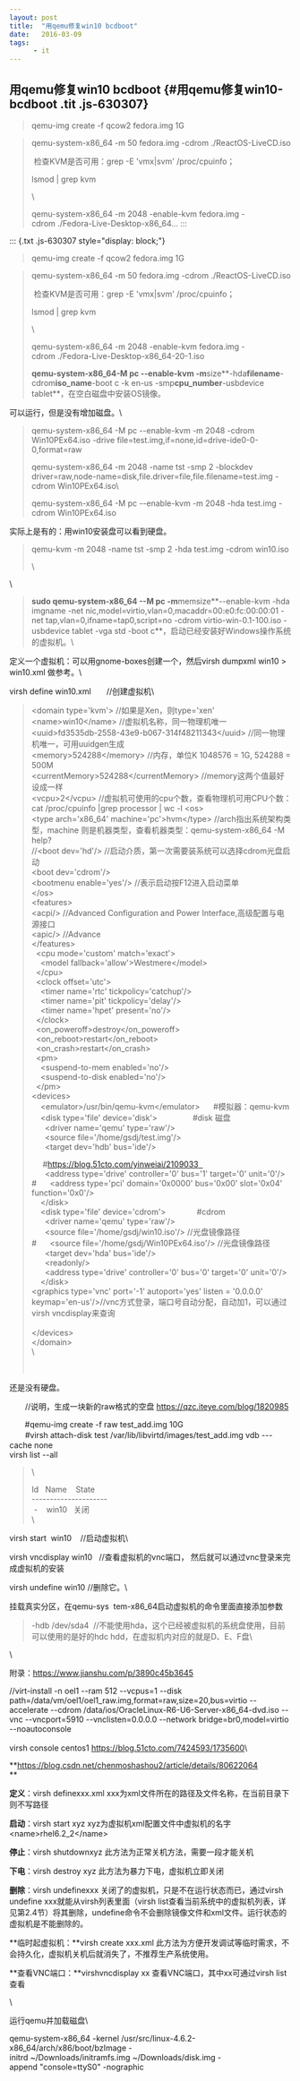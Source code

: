 ```yaml
---
layout: post
title:  "用qemu修复win10 bcdboot"
date:   2016-03-09
tags:
      - it
---
```


## 用qemu修复win10 bcdboot {#用qemu修复win10-bcdboot .tit .js-630307}

> qemu-img create -f qcow2 fedora.img 1G

> qemu-system-x86_64 -m 50 fedora.img -cdrom ./ReactOS-LiveCD.iso
>
>  检查KVM是否可用：grep -E \'vmx\|svm\' /proc/cpuinfo；
>
> lsmod \| grep kvm
>
> \
>
> qemu-system-x86_64 -m 2048 -enable-kvm fedora.img
> -cdrom ./Fedora-Live-Desktop-x86_64\...
:::

::: {.txt .js-630307 style="display: block;"}
> qemu-img create -f qcow2 fedora.img 1G

> qemu-system-x86_64 -m 50 fedora.img -cdrom ./ReactOS-LiveCD.iso
>
>  检查KVM是否可用：grep -E \'vmx\|svm\' /proc/cpuinfo；
>
> lsmod \| grep kvm
>
> \
>
> qemu-system-x86_64 -m 2048 -enable-kvm fedora.img
> -cdrom ./Fedora-Live-Desktop-x86_64-20-1.iso
>
> **qemu-system-x86_64-M pc
> \--enable-kvm -m**size**-hda**filename**-cdrom**iso_name**-boot c -k
> en-us -smp**cpu_number**-usbdevice tablet**，在空白磁盘中安装OS镜像。

可以运行，但是没有增加磁盘。\

> qemu-system-x86_64 -M pc \--enable-kvm -m 2048 -cdrom Win10PEx64.iso
> -drive file=test.img,if=none,id=drive-ide0-0-0,format=raw
>
> qemu-system-x86_64 -m 2048 -name tst -smp 2 -blockdev
> driver=raw,node-name=disk,file.driver=file,file.filename=test.img
> -cdrom Win10PEx64.iso\
>
> qemu-system-x86_64 -M pc \--enable-kvm -m 2048 -hda test.img -cdrom
> Win10PEx64.iso

实际上是有的：用win10安装盘可以看到硬盘。

> qemu-kvm -m 2048 -name tst -smp 2 -hda test.img -cdrom win10.iso
>
> \

\

> **sudo qemu-system-x86_64 --M pc -m**memsize**\--enable-kvm -hda
> imgname -net nic,model=virtio,vlan=0,macaddr=00:e0:fc:00:00:01 -net
> tap,vlan=0,ifname=tap0,script=no -cdrom virtio-win-0.1-100.iso
> -usbdevice tablet -vga std -boot
> c**，启动已经安装好Windows操作系统的虚拟机。\

定义一个虚拟机：可以用gnome-boxes创建一个，然后virsh dumpxml win10 \>
win10.xml 做参考。\

virsh define win10.xml       //创建虚拟机\

> \<domain type=\'kvm\'\> //如果是Xen，则type='xen' \
> \<name>win10\</name> //虚拟机名称，同一物理机唯一 \
> \<uuid>fd3535db-2558-43e9-b067-314f48211343\</uuid> //同一物理机唯一，可用uuidgen生成 \
> \<memory>524288\</memory> //内存，单位K 1048576 = 1G, 524288 = 500M\
> \<currentMemory>524288\</currentMemory> //memory这两个值最好设成一样 \
> \<vcpu>2\</vcpu> //虚拟机可使用的cpu个数，查看物理机可用CPU个数：cat
> /proc/cpuinfo \|grep processor \| wc -l \<os> \
> \<type arch=\'x86_64\'
> machine=\'pc\'\>hvm\</type> //arch指出系统架构类型，machine
> 则是机器类型，查看机器类型：qemu-system-x86_64 -M help? \
> //\<boot
> dev=\'hd\'/> //启动介质，第一次需要装系统可以选择cdrom光盘启动 \
> \<boot dev=\'cdrom\'/>\
> \<bootmenu enable=\'yes\'/> //表示启动按F12进入启动菜单 \
> \</os> \
> \<features> \
> \<acpi/> //Advanced Configuration and Power
> Interface,高级配置与电源接口 \
> \<apic/> //Advance\
> \</features>\
>   \<cpu mode=\'custom\' match=\'exact\'\>\
>     \<model fallback=\'allow\'\>Westmere\</model>\
>   \</cpu>\
>   \<clock offset=\'utc\'\>\
>     \<timer name=\'rtc\' tickpolicy=\'catchup\'/>\
>     \<timer name=\'pit\' tickpolicy=\'delay\'/>\
>     \<timer name=\'hpet\' present=\'no\'/>\
>   \</clock>\
>   \<on_poweroff>destroy\</on_poweroff>\
>   \<on_reboot>restart\</on_reboot>\
>   \<on_crash>restart\</on_crash>\
>   \<pm>\
>     \<suspend-to-mem enabled=\'no\'/>\
>     \<suspend-to-disk enabled=\'no\'/>\
>   \</pm>\
> \<devices>\
>     \<emulator>/usr/bin/qemu-kvm\</emulator>      #模拟器：qemu-kvm\
>     \<disk type=\'file\' device=\'disk\'\>                #disk 磁盘\
>       \<driver name=\'qemu\' type=\'raw\'/>\
>       \<source file=\'/home/gsdj/test.img\'/>\
>       \<target dev=\'hdb\' bus=\'ide\'/>
>
>      #[https://blog.51cto.com/yinweiai/2109033
>  ](https://blog.51cto.com/yinweiai/2109033)\
>       \<address type=\'drive\' controller=\'0\' bus=\'1\' target=\'0\'
> unit=\'0\'/>\
> #      \<address type=\'pci\' domain=\'0x0000\' bus=\'0x00\'
> slot=\'0x04\' function=\'0x0\'/>\
>     \</disk>\
>     \<disk type=\'file\' device=\'cdrom\'\>              #cdrom\
>       \<driver name=\'qemu\' type=\'raw\'/>\
>       \<source file=\'/home/gsdj/win10.iso\'/> //光盘镜像路径\
> #      \<source file=\'/home/gsdj/Win10PEx64.iso\'/> //光盘镜像路径\
>       \<target dev=\'hda\' bus=\'ide\'/>\
>       \<readonly/>\
>       \<address type=\'drive\' controller=\'0\' bus=\'0\' target=\'0\'
> unit=\'0\'/>\
>     \</disk>\
> \<graphics type=\'vnc\' port=\'-1\' autoport=\'yes\' listen
> = \'0.0.0.0\'
> keymap=\'en-us\'/>//vnc方式登录，端口号自动分配，自动加1，可以通过virsh
> vncdisplay来查询\
>  \
> \</devices>\
> \</domain>\
> \
>
>   

还是没有硬盘。

　　//说明，生成一块新的raw格式的空盘 <https://qzc.iteye.com/blog/1820985>

       #qemu-img create -f raw test_add.img 10G\
　　#virsh attach-disk test /var/lib/libvirtd/images/test_add.img vdb
---cache none\
virsh list \--all

> \
>
> Id   Name    State  \
> \-\-\-\-\-\-\-\-\-\-\-\-\-\-\-\-\-\-\-\--\
>  -    win10   关闭   \
> \

virsh start  win10    //启动虚拟机\

virsh vncdisplay win10
  //查看虚拟机的vnc端口， 然后就可以通过vnc登录来完成虚拟机的安装

virsh undefine win10 //删除它。\

挂载真实分区，在qemu-sys  tem-x86_64启动虚拟机的命令里面直接添加参数

> -hdb
> /dev/sda4  //不能使用hda，这个已经被虚拟机的系统盘使用，目前可以使用的是好的hdc
> hdd，在虚拟机内对应的就是D、E、F盘\

\

附录：<https://www.jianshu.com/p/3890c45b3645>

//virt-install -n oel1 \--ram 512 \--vcpus=1 \--disk
path=/data/vm/oel1/oel1_raw.img,format=raw,size=20,bus=virtio
\--accelerate \--cdrom /data/ios/OracleLinux-R6-U6-Server-x86_64-dvd.iso \--vnc \--vncport=5910 \--vnclisten=0.0.0.0 \--network
bridge=br0,model=virtio \--noautoconsole\
\
virsh console centos1 <https://blog.51cto.com/7424593/1735600>\

**<https://blog.csdn.net/chenmoshashou2/article/details/80622064>\
**

**定义**：virsh definexxx.xml
xxx为xml文件所在的路径及文件名称，在当前目录下则不写路径

**启动**：virsh start xyz
xyz为虚拟机xml配置文件中虚拟机的名字\<name>rhel6.2_2\</name>

**停止**：virsh shutdownxyz 此方法为正常关机方法，需要一段才能关机

**下电**：virsh destroy xyz 此方法为暴力下电，虚拟机立即关闭

**删除**：virsh undefinexxx
关闭了的虚拟机，只是不在运行状态而已，通过virsh undefine
xxx就能从virsh列表里面（virsh
list查看当前系统中的虚拟机列表，详见第2.4节）将其删除，undefine命令不会删除镜像文件和xml文件。运行状态的虚拟机是不能删除的。

**临时起虚拟机：**virsh create xxx.xml
此方法为方便开发调试等临时需求，不会持久化，虚拟机关机后就消失了，不推荐生产系统使用。

**查看VNC端口：**virshvncdisplay xx 查看VNC端口，其中xx可通过virsh
list查看

\

运行qemu并加载磁盘\

qemu-system-x86_64
-kernel /usr/src/linux-4.6.2-x86_64/arch/x86/boot/bzImage -initrd \~/Downloads/initramfs.img \~/Downloads/disk.img -append \"console=ttyS0\" -nographic 

